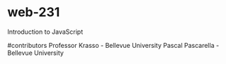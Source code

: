 # web-231
Introduction to JavaScript

#contributors
Professor Krasso - Bellevue University
Pascal Pascarella - Bellevue University